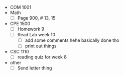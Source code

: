 - COM 1001
- Math
	- [ ] Page 900, #  13, 15 
- CPE 1500
	- [ ] Homework 9
	- [ ] Read Lab week 10
		 - [ ] add some comments hehe
			 basically done tho
		- [ ] print out things
- CSC 1110
	- [ ] reading quiz for week 8
- other
	- [ ] Send letter thing